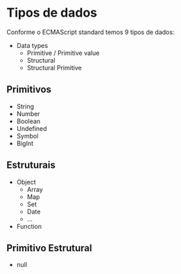 # Tipos de dados

Conforme o ECMAScript standard temos 9 tipos de dados:

* Data types
    * Primitive / Primitive value
    * Structural
    * Structural Primitive

## Primitivos
* String
* Number
* Boolean
* Undefined
* Symbol
* BigInt

## Estruturais
* Object
    * Array
    * Map
    * Set
    * Date
    * ...
* Function

## Primitivo Estrutural
* null